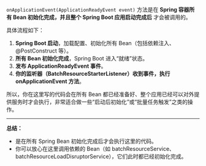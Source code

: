 `onApplicationEvent(ApplicationReadyEvent event)` 方法是在 **Spring 容器所有 Bean 初始化完成，并且整个 Spring Boot 应用启动完成后** 才会被调用的。

具体流程如下：

1. **Spring Boot 启动**，加载配置、初始化所有 Bean（包括依赖注入、@PostConstruct 等）。
2. **所有 Bean 初始化完成**，Spring Boot 进入“就绪”状态。
3. **发布 ApplicationReadyEvent 事件**。
4. **你的监听器（BatchResourceStarterListener）收到事件，执行 onApplicationEvent 方法**。

所以，你在这里写的代码会在所有 Bean 都已经准备好、整个应用已经可以对外提供服务时才会执行，非常适合做一些“启动后初始化”或“批量任务触发”之类的操作。

---

**总结：**
- 是在所有 Spring Bean 初始化完成后才会执行这里的代码。
- 你可以放心在这里调用依赖的 Bean（如 batchResourceService、batchResourceLoadDisruptorService），它们此时都已经初始化完成。

